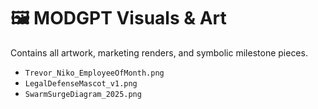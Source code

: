 # 🖼️ MODGPT Visuals & Art

Contains all artwork, marketing renders, and symbolic milestone pieces.

- `Trevor_Niko_EmployeeOfMonth.png`
- `LegalDefenseMascot_v1.png`
- `SwarmSurgeDiagram_2025.png`
